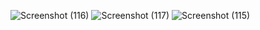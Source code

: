 ![Screenshot (116)](https://github.com/user-attachments/assets/c2b308a8-44c0-47ec-9358-7524be3f604d)
![Screenshot (117)](https://github.com/user-attachments/assets/ced0654e-1983-496e-9463-50a49166495a)
![Screenshot (115)](https://github.com/user-attachments/assets/afeb41af-033d-4bbc-aa77-5b5ab0097bb0)
